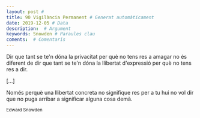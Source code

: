 ```yaml
---
layout: post #
title: 90 Vigilància Permanent # Generat automàticament
date: 2019-12-05 # Data
description:  # Argument
keywords: Snowden # Paraules clau
coments:  # Comentaris
---
```


Dir que tant se te'n dóna 
la privacitat per què 
no tens res a amagar 
no és diferent de dir 
que tant se te'n dóna 
la llibertat d'expressió 
per què no tens res a dir. 

[...] 

Només perquè una llibertat 
concreta no signifique 
res per a tu hui 
no vol dir que no 
puga arribar a significar 
alguna cosa demà. 

<small>Edward Snowden</small> 
